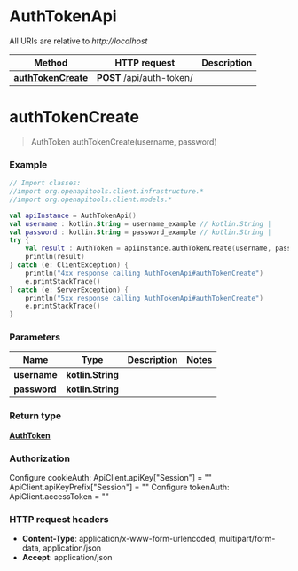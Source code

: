 # AuthTokenApi

All URIs are relative to *http://localhost*

Method | HTTP request | Description
------------- | ------------- | -------------
[**authTokenCreate**](AuthTokenApi.md#authTokenCreate) | **POST** /api/auth-token/ | 


<a name="authTokenCreate"></a>
# **authTokenCreate**
> AuthToken authTokenCreate(username, password)



### Example
```kotlin
// Import classes:
//import org.openapitools.client.infrastructure.*
//import org.openapitools.client.models.*

val apiInstance = AuthTokenApi()
val username : kotlin.String = username_example // kotlin.String | 
val password : kotlin.String = password_example // kotlin.String | 
try {
    val result : AuthToken = apiInstance.authTokenCreate(username, password)
    println(result)
} catch (e: ClientException) {
    println("4xx response calling AuthTokenApi#authTokenCreate")
    e.printStackTrace()
} catch (e: ServerException) {
    println("5xx response calling AuthTokenApi#authTokenCreate")
    e.printStackTrace()
}
```

### Parameters

Name | Type | Description  | Notes
------------- | ------------- | ------------- | -------------
 **username** | **kotlin.String**|  |
 **password** | **kotlin.String**|  |

### Return type

[**AuthToken**](AuthToken.md)

### Authorization


Configure cookieAuth:
    ApiClient.apiKey["Session"] = ""
    ApiClient.apiKeyPrefix["Session"] = ""
Configure tokenAuth:
    ApiClient.accessToken = ""

### HTTP request headers

 - **Content-Type**: application/x-www-form-urlencoded, multipart/form-data, application/json
 - **Accept**: application/json

